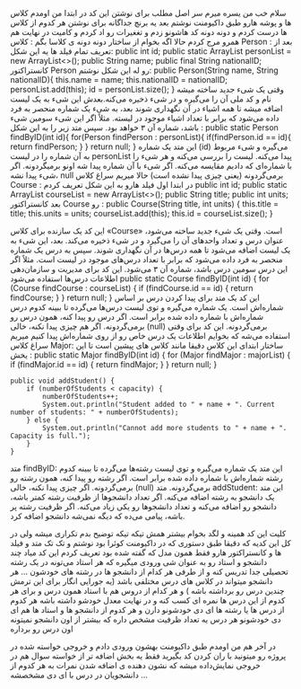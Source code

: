 سلام
خب من یسره میرم سر اصل مطلب 
برای نوشتن این کد در ابتدا من اومدم کلاس ها و پوشه هارو طبق داکیومنت نوشتم 
بعد یه برنچ جداگانه برای نوشتن هر کدوم از کلاس ها درست کردم و دونه دونه کد هاشونو زدم و تغغیرات رو اد کردم و کامیت در نهایت هم همرو مرج کردم 
حالا اگه بخوام از ساختار دونه دونه ی کلاسا بگم :
کلاس Person :
بعد از تعریف تمام فیلد ها یه این شکل: 
public int id;
    public static ArrayList<Person> personList = new ArrayList<>();
    public String name;
    public final String nationalID;
کانستراکتور Person رو له این شکل نوشتم: 
public Person(String name, String nationalID){
        this.name = name;
        this.nationalID = nationalID;
        personList.add(this);
        id = personList.size();
    }
وقتی یک شیء جدید ساخته میشه نام و کد ملی آن را می‌گیره و در شیء ذخیره می‌کنه.بعدش این شیء به یک لیست اضافه میشه تا همه اشیاء در آن نگهداری شوند
بعد، به شیء یک شماره منحصر به فرد داده می‌شود که برابر با تعداد اشیاء موجود در لیسته. مثلاً اگر این شیء سومین شیء باشد، شماره آن ۳ خواهد بود.
سپس متد زیر را به این شکل :
public static Person findByID(int id){
        for(Person findPerson : personList){
            if(findPerson.id == id){
                return findPerson;
            }
        }
        return null;
    }
این متد یک شماره (id) می‌گیره و شیء مربوط به آن شماره را در لیست personList پیدا می‌کنه.
لیست را بررسی می‌کنه و هر شیء را با شماره‌ای که دادیم مقایسه می‌کنه.
اگر شیء با آن شماره پیدا شه اونو برمیگردونه.
اگر شیء پیدا نشه، null برمی‌گردونه (یعنی چیزی پیدا نشده است)
حالا میریم سراغ کلاس Course :
در ابتدا اول فیلد هارو به این شکل تعریف کردم 
public int id;
    public static ArrayList<Course> courseList = new ArrayList<>();
    public String title;
    public int units;
بعد کانستراکتور Course رو :
public Course(String title, int units) {
        this.title = title;
        this.units = units;
        courseList.add(this);
        this.id = courseList.size();
    }
    
 این کد یک سازنده برای کلاس «Course» است. 
وقتی یک شیء جدید ساخته می‌شود، عنوان درس و تعداد واحدهای آن را می‌گیرد و در شیء ذخیره می‌کند. بعد، این شیء به یک لیست اضافه می‌شود تا همه درس‌ها در آن نگهداری شوند.
 سپس به درس یک شماره منحصر به فرد داده می‌شود که برابر با تعداد درس‌های موجود در لیست است.
 مثلاً اگر این درس سومین درس باشد، شماره آن ۳ می‌شود. این کد برای مدیریت و سازمان‌دهی اطلاعات درس‌ها استفاده می‌شود
 public static Course findByID(int id) {
        for (Course findCourse : courseList) {
            if (findCourse.id == id) {
                return findCourse;
            }
        }
        return null;
    }
این کد یک متد برای پیدا کردن درس بر اساس شماره‌اش است.
یک شماره می‌گیره و توی لیست درس‌ها می‌گرده تا ببینه کدوم درس شماره‌اش با شماره داده شده برابر است. 
اگر درس رو پیدا کنه، همون درس رو برمی‌گردونه. اگر هم چیزی پیدا نکنه، خالی (null) برمی‌گردونه.
این کد برای وقتی استفاده می‌شه که بخوایم اطلاعات یک درس خاص رو از روی شماره‌اش پیدا کنیم
میریم سراغ کلاس Major:
ساختار ابتدای این کلاس دقیقا مانند کلاس های پیشین است 
تا این یخش :
public static Major findByID(int id) {
        for (Major findMajor : majorList) {
            if (findMajor.id == id) {
                return findMajor;
            }
        }
        return null;
    }

    public void addStudent() {
        if (numberOfStudents < capacity) {
            numberOfStudents++;
            System.out.println("Student added to " + name + ". Current number of students: " + numberOfStudents);
        } else {
            System.out.println("Cannot add more students to " + name + ". Capacity is full.");
        }
    }
 متد findByID:
این متد یک شماره می‌گیره و توی لیست رشته‌ها می‌گرده تا ببینه کدوم رشته شماره‌اش با شماره داده شده برابر است. 
اگر رشته رو پیدا کنه، همون رشته رو برمی‌گردونه. اگر چیزی پیدا نکنه، خالی (null) برمی‌گردونه. 
 متد addStudent:
این متد یک دانشجو به رشته اضافه می‌کنه. 
اگر تعداد دانشجوها از ظرفیت رشته کمتر باشه، دانشجو رو اضافه می‌کنه و تعداد دانشجوها رو یکی زیاد می‌کنه. 
اگر ظرفیت رشته پر باشه، پیامی می‌ده که دیگه نمی‌شه دانشجو اضافه کرد. 


کلیت این کد همینه و لگد بخوام بیشتر همش تیکه تیکه توضیح بدم تکراری میشه 
ولی در کل این کدیه که دقیقا طبق دستوری که در داکیومنت کوئرا بود نوشتم و تک تک متد و فیلد ها و کانستراکتور هارو فقط همون مدل که گفته شده بود تعریف کردم
این کد میاد چند دانشجو و استاد رو به عنوان شی ورودی میگیره که هر استاد می‌تونه در یک رشته تحصیلی جدا تدریس کنه و از طرفی هر کدام از دانشجو ها در رشته های خودشون ... 
هر دانشجو میتواند در کلاس های درس مختلفی باشد (یه جورایی انگار برای این ترمش چندین درس رو برداشته باشه ) و هر کدام از دروس هم با استاد همون درس
و برای هر کدوم از این درس ها نمره ای کسب کنه و در نهایت معدل خودشو داشته باشه
هر کدوم از درس ها یا رشته ها ای دی خودشونو دارن 
و هر کدوم از دانشجو ها و استاد ها هم ای دی خودشونو 
هر درس یه تعداد ظرفیت مشخص داره که بیشتر از اون دانشجو نمیتونه اون درس رو برداره 

در آخر هم من اومدم طبق داکیومنت بهشون ورودی دادم و خروجی خواسته شده در پروژه رو میتونید با ران کردن کد بگیرید 
فقط یه بخش اضافه تر از خواسته سوال هم در خروجی نمایش‌داده میشه که نشون دهنده ی اضافه شدن نمرات به هر کدوم از دانشجویان در درس با ای دی مشخصشه ...
















    


